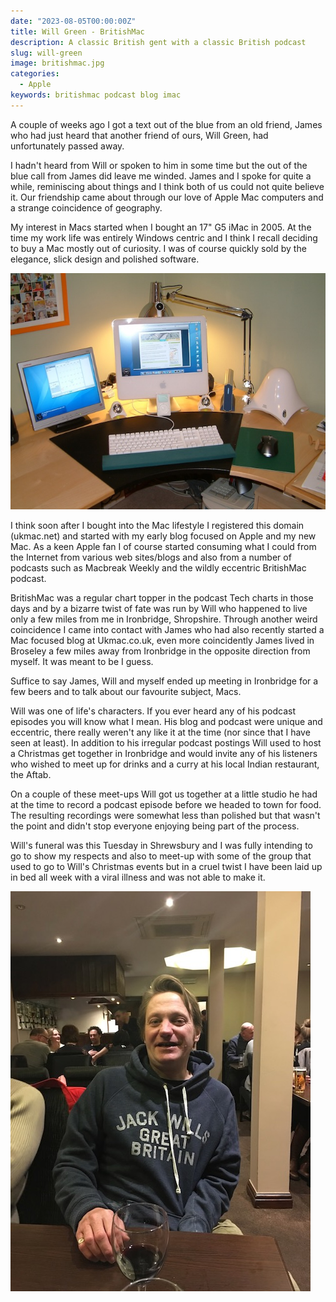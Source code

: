 ```yaml
---
date: "2023-08-05T00:00:00Z"
title: Will Green - BritishMac
description: A classic British gent with a classic British podcast
slug: will-green
image: britishmac.jpg
categories:
  - Apple
keywords: britishmac podcast blog imac
---
```

A couple of weeks ago I got a text out of the blue from an old friend, James who had just heard that another friend of ours, Will Green, had unfortunately passed away. 

I hadn't heard from Will or spoken to him in some time but the out of the blue call from James did leave me winded. James and I spoke for quite a while, reminiscing about things and I think both of us could not quite believe it. Our friendship came about through our love of Apple Mac computers and a strange coincidence of geography. 

My interest in Macs started when I bought an 17" G5 iMac in 2005. At the time my work life was entirely Windows centric and I think I recall deciding to buy a Mac mostly out of curiosity. I was of course quickly sold by the elegance, slick design and polished software. 

![iMac G5](g5imac.jpg "My First iMac")

I think soon after I bought into the Mac lifestyle I registered this domain (ukmac.net) and started with my early blog focused on Apple and my new Mac. As a keen Apple fan I of course started consuming what I could from the Internet from various web sites/blogs and also from a number of podcasts such as Macbreak Weekly and the wildly eccentric BritishMac podcast.

BritishMac was a regular chart topper in the podcast Tech charts in those days and by a bizarre twist of fate was run by Will who happened to live only a few miles from me in Ironbridge, Shropshire. Through another weird coincidence I came into contact with James who had also recently started a Mac focused blog at Ukmac.co.uk, even more coincidently James lived in Broseley a few miles away from Ironbridge in the opposite direction from myself. It was meant to be I guess.

Suffice to say James, Will and myself ended up meeting in Ironbridge for a few beers and to talk about our favourite subject, Macs. 

Will was one of life's characters. If you ever heard any of his podcast episodes you will know what I mean. His blog and podcast were unique and eccentric, there really weren't any like it at the time (nor since that I have seen at least). In addition to his irregular podcast postings Will used to host a Christmas get together in Ironbridge and would invite any of his listeners who wished to meet up for drinks and a curry at his local Indian restaurant, the Aftab. 

On a couple of these meet-ups Will got us together at a little studio he had at the time to record a podcast episode before we headed to town for food. The resulting recordings were somewhat less than polished but that wasn't the point and didn't stop everyone enjoying being part of the process.

Will's funeral was this Tuesday in Shrewsbury and I was fully intending to go to show my respects and also to meet-up with some of the group that used to go to Will's Christmas events but in a cruel twist I have been laid up in bed all week with a viral illness and was not able to make it.

![Will Green](will.jpg "Will Green")
